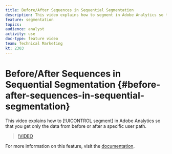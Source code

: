 ```yaml
---
title: Before/After Sequences in Sequential Segmentation
description: This video explains how to segment in Adobe Analytics so that you get only the data from before or after a specific user path.
feature: segmentation
topics: 
audience: analyst
activity: use
doc-type: feature video
team: Technical Marketing
kt: 2303
---
```


# Before/After Sequences in Sequential Segmentation {#before-after-sequences-in-sequential-segmentation}

This video explains how to [!UICONTROL segment] in Adobe Analytics so that you get only the data from before or after a specific user path.

>[!VIDEO](https://video.tv.adobe.com/v/25400/?quality=12)

For more information on this feature, visit the [documentation](https://marketing.adobe.com/resources/help/en_US/analytics/segment/index.html?f=seg_build_ui).
